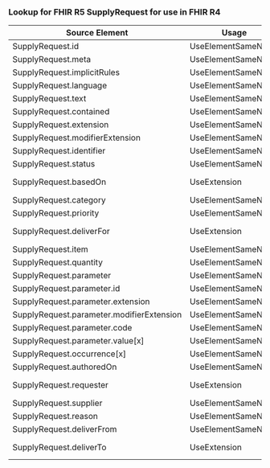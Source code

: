 ### Lookup for FHIR R5 SupplyRequest for use in FHIR R4

| Source Element | Usage | Target |
| -------------- | ----- | ------ |
| SupplyRequest.id | UseElementSameName | SupplyRequest.id |
| SupplyRequest.meta | UseElementSameName | SupplyRequest.meta |
| SupplyRequest.implicitRules | UseElementSameName | SupplyRequest.implicitRules |
| SupplyRequest.language | UseElementSameName | SupplyRequest.language |
| SupplyRequest.text | UseElementSameName | SupplyRequest.text |
| SupplyRequest.contained | UseElementSameName | SupplyRequest.contained |
| SupplyRequest.extension | UseElementSameName | SupplyRequest.extension |
| SupplyRequest.modifierExtension | UseElementSameName | SupplyRequest.modifierExtension |
| SupplyRequest.identifier | UseElementSameName | SupplyRequest.identifier |
| SupplyRequest.status | UseElementSameName | SupplyRequest.status |
| SupplyRequest.basedOn | UseExtension | http://hl7.org/fhir/5.0/StructureDefinition/extension-SupplyRequest.basedOn |
| SupplyRequest.category | UseElementSameName | SupplyRequest.category |
| SupplyRequest.priority | UseElementSameName | SupplyRequest.priority |
| SupplyRequest.deliverFor | UseExtension | http://hl7.org/fhir/5.0/StructureDefinition/extension-SupplyRequest.deliverFor |
| SupplyRequest.item | UseElementSameName | SupplyRequest.item[x] |
| SupplyRequest.quantity | UseElementSameName | SupplyRequest.quantity |
| SupplyRequest.parameter | UseElementSameName | SupplyRequest.parameter |
| SupplyRequest.parameter.id | UseElementSameName | SupplyRequest.parameter.id |
| SupplyRequest.parameter.extension | UseElementSameName | SupplyRequest.parameter.extension |
| SupplyRequest.parameter.modifierExtension | UseElementSameName | SupplyRequest.parameter.modifierExtension |
| SupplyRequest.parameter.code | UseElementSameName | SupplyRequest.parameter.code |
| SupplyRequest.parameter.value[x] | UseElementSameName | SupplyRequest.parameter.value[x] |
| SupplyRequest.occurrence[x] | UseElementSameName | SupplyRequest.occurrence[x] |
| SupplyRequest.authoredOn | UseElementSameName | SupplyRequest.authoredOn |
| SupplyRequest.requester | UseExtension | http://hl7.org/fhir/5.0/StructureDefinition/extension-SupplyRequest.requester |
| SupplyRequest.supplier | UseElementSameName | SupplyRequest.supplier |
| SupplyRequest.reason | UseElementSameName | SupplyRequest.reasonCode |
| SupplyRequest.deliverFrom | UseElementSameName | SupplyRequest.deliverFrom |
| SupplyRequest.deliverTo | UseExtension | http://hl7.org/fhir/5.0/StructureDefinition/extension-SupplyRequest.deliverTo |
